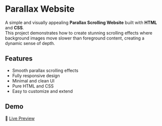 # Parallax Website

A simple and visually appealing **Parallax Scrolling Website** built with **HTML** and **CSS**.  
This project demonstrates how to create stunning scrolling effects where background images move slower than foreground content, creating a dynamic sense of depth.

## Features

- Smooth parallax scrolling effects
- Fully responsive design
- Minimal and clean UI
- Pure HTML and CSS
- Easy to customize and extend

## Demo

🚀 [Live Preview](https://parallax-imagine.netlify.app/) 
